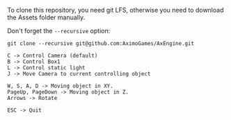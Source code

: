 To clone this repository, you need git LFS, otherwise you need to download the Assets folder manually.

Don't forget the `--recursive` option:
```
git clone --recursive git@github.com:AximoGames/AxEngine.git
```

```Keymapping:
C -> Control Camera (default)
B -> Control Box1
L -> Control static light
J -> Move Camera to current controlling object

W, S, A, D -> Moving object in XY.
PageUp, PageDown -> Moving object in Z.
Arrows -> Rotate

ESC -> Quit
```

